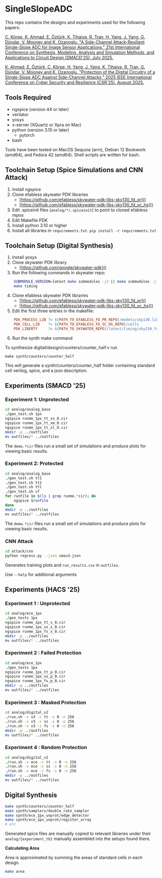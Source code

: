 # SingleSlopeADC

This repo contains the designs and experiments used for the following papers:

[C. Körpe, K. Ahmad, E. Öztürk, K. Tihaiya, R. Tran, H. Yang, J. Yang, G. Dündar, V. Mooney and K. Ozanoglu, "A Side-Channel Attack-Resilient Single-Slope ADC for Image Sensor Applications," 21st International Conference on Synthesis, Modeling, Analysis and Simulation Methods, and Applications to Circuit Design (SMACD'25), July 2025.](https://xplorestaging.ieee.org/document/11092095/)

[K. Ahmad, E. Öztürk, C. Körpe, H. Yang, J. Yang, K. Tihaiya, R. Tran, G. Dündar, V. Mooney and K. Ozanoglu, "Protection of the Digital Circuitry of a Single-Slope ADC Against Side-Channel Attacks," 2025 IEEE International Conference on Cyber Security and Resilience (CSR'25), August 2025.](https://xplorestaging.ieee.org/document/11130145)

## Tools Required
- ngspice (version 44 or later)
- verilator
- yosys
- x-server (XQuartz or Xpra on Mac)
- python (version 3.10 or later)
  - pytorch
- bash

Tools have been tested on MacOS Sequoia (arm), Debian 12 Bookwork (amd64), and Fedora 42 (amd64). Shell scripts are written for bash.

## Toolchain Setup (Spice Simulations and CNN Attack)

1. Install ngspice 
2. Clone efabless skywater PDK libraries
    - [https://github.com/efabless/skywater-pdk-libs-sky130_fd_pr]()
    - [https://github.com/efabless/skywater-pdk-libs-sky130_fd_sc_hs]() 
3. Edit .spiceinit files (`analog/*/.spiceinit`) to point to cloned efabless repos
4. Edit Makefile PDK
6. Install python 3.10 or higher
7. Install all libraries in `requirements.txt`. 
   `pip install -r requirements.txt`

## Toolchain Setup (Digital Synthesis)

1. Install yosys
2. Clone skywater PDK library
    - [https://github.com/google/skywater-pdk]()
3. Run the following commands in skywater repo:
```bash
    SUBMODULE_VERSION=latest make submodules -j3 || make submodules -j1
    make timing
```
4. Clone efabless skywater PDK libraries
    - [https://github.com/efabless/skywater-pdk-libs-sky130_fd_pr]()
    - [https://github.com/efabless/skywater-pdk-libs-sky130_fd_sc_hs]() 
5. Edit the first three entries in the makefile:
```Makefile
    PDK_PROCESS_LIB	?= ${PATH_TO_EFABLESS_FD_PR_REPO}/models/sky130.lib.spice
    PDK_CELL_LIB 	?= ${PATH_TO_EFABLESS_FD_SC_HS_REPO}/cells
    PDK_LIBERTY     ?= ${PATH_TO_SKYWATER_REPO}/latest/timing/sky130_fd_sc_hs__tt_025C_1v50.lib
```
6. Run the synth make command

To synthesize digital/design/counters/counter_half.v run
```
make synth/counters/counter_half
```
This will generate a synth/counters/counter_half folder containing standard cell verilog, spice, and a json description.

## Experiments (SMACD '25)

### Experiment 1: Unprotected

```bash
cd analog/analog_base
./gen_test.sh 1px
ngspice runme_1px_tt_xx_0.cir
ngspice runme_1px_tt_xm_0.cir
ngspice runme_1px_tt_xl_0.cir
mkdir -p ../outfiles
mv outfiles/* ../outfiles
```

The `demo.*cir` files run a small set of simulations and produce plots for viewing basic results.

### Experiment 2: Protected

```bash
cd analog/analog_base
./gen_test.sh tt1
./gen_test.sh tt2
./gen_test.sh ttl
./gen_test.sh sf
for runfile in $(ls | grep runme.*cir); do
    ngspice $runfile
done
mkdir -p ../outfiles
mv outfiles/* ../outfiles
```

The `demo.*cir` files run a small set of simulations and produce plots for viewing basic results.

### CNN Attack

```bash
cd attack/cnn
python regress.py --json smacd.json
```

Generates training plots and `run_results.csv` in `outfiles`.

Use `--help` for additional arguments

## Experiments (HACS  '25)

### Experiment 1 : Unprotected

```bash
cd analog/ece_1px
./gen_tests 1px
ngspice runme_1px_tt_x_0.cir
ngspice runme_1px_ss_x_0.cir
ngspice runme_1px_fs_x_0.cir
mkdir -p ../outfiles
mv outfiles/* ../outfiles
```

### Experiment 2 : Failed Protection

```bash
cd analog/ece_1px
./gen_tests 1px
ngspice runme_1px_tt_p_0.cir
ngspice runme_1px_ss_p_0.cir
ngspice runme_1px_fs_p_0.cir
mkdir -p ../outfiles
mv outfiles/* ../outfiles
```

### Experiment 3 : Masked Protection

```bash
cd analog/digital_v2
./run.sh -v v3 -c tt -s 0 -n 256
./run.sh -v v3 -c ss -s 0 -n 256
./run.sh -v v3 -c fs -s 0 -n 256
mkdir -p ../outfiles
mv outfiles/* ../outfiles
```

### Experiment 4 : Random Protection

```bash
cd analog/digital_v2
./run.sh -v ece -c tt -s 0 -n 256
./run.sh -v ece -c ss -s 0 -n 256
./run.sh -v ece -c fs -s 0 -n 256
mkdir -p ../outfiles
mv outfiles/* ../outfiles
```

## Digital Synthesis

```bash
make synth/counters/counter_half
make synth/samplers/double_rate_sampler
make synth/ece_1px_unprot/edge_detector
make synth/ece_1px_unprot/register_array
# etc
```

Generated spice files are manually copied to relevant libraries under their `analog/{experiment_tb}` manually assembled into the setups found there.

**Calculating Area**

Area is approximated by summing the areas of standard cells in each design.

```bash
make area
```
